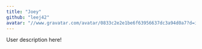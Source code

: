 ```yaml
---
title: "Joey"
github: "leej42"
avatar: "//www.gravatar.com/avatar/0833c2e2e1be6f63956637dc3a94d0a7?d=identicon"
---
```


User description here!
